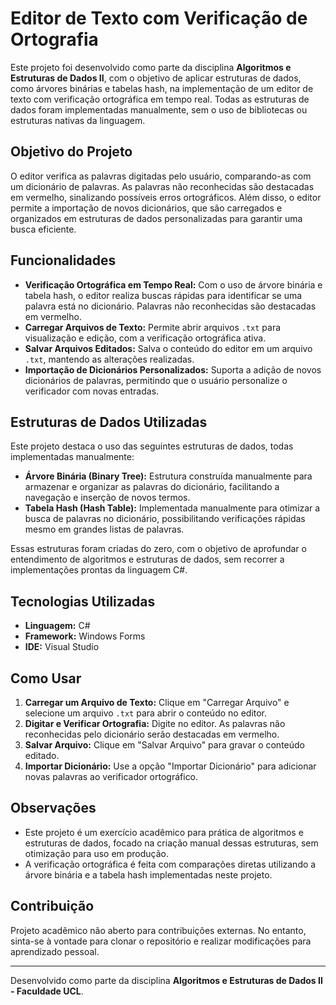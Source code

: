 # Editor de Texto com Verificação de Ortografia

Este projeto foi desenvolvido como parte da disciplina **Algoritmos e Estruturas de Dados II**, com o objetivo de aplicar estruturas de dados, como árvores binárias e tabelas hash, na implementação de um editor de texto com verificação ortográfica em tempo real. Todas as estruturas de dados foram implementadas manualmente, sem o uso de bibliotecas ou estruturas nativas da linguagem.

## Objetivo do Projeto

O editor verifica as palavras digitadas pelo usuário, comparando-as com um dicionário de palavras. As palavras não reconhecidas são destacadas em vermelho, sinalizando possíveis erros ortográficos. Além disso, o editor permite a importação de novos dicionários, que são carregados e organizados em estruturas de dados personalizadas para garantir uma busca eficiente.

## Funcionalidades

- **Verificação Ortográfica em Tempo Real:** Com o uso de árvore binária e tabela hash, o editor realiza buscas rápidas para identificar se uma palavra está no dicionário. Palavras não reconhecidas são destacadas em vermelho.
- **Carregar Arquivos de Texto:** Permite abrir arquivos `.txt` para visualização e edição, com a verificação ortográfica ativa.
- **Salvar Arquivos Editados:** Salva o conteúdo do editor em um arquivo `.txt`, mantendo as alterações realizadas.
- **Importação de Dicionários Personalizados:** Suporta a adição de novos dicionários de palavras, permitindo que o usuário personalize o verificador com novas entradas.

## Estruturas de Dados Utilizadas

Este projeto destaca o uso das seguintes estruturas de dados, todas implementadas manualmente:

- **Árvore Binária (Binary Tree):** Estrutura construída manualmente para armazenar e organizar as palavras do dicionário, facilitando a navegação e inserção de novos termos.
- **Tabela Hash (Hash Table):** Implementada manualmente para otimizar a busca de palavras no dicionário, possibilitando verificações rápidas mesmo em grandes listas de palavras.

Essas estruturas foram criadas do zero, com o objetivo de aprofundar o entendimento de algoritmos e estruturas de dados, sem recorrer a implementações prontas da linguagem C#.

## Tecnologias Utilizadas

- **Linguagem:** C#
- **Framework:** Windows Forms
- **IDE:** Visual Studio

## Como Usar

1. **Carregar um Arquivo de Texto:** Clique em "Carregar Arquivo" e selecione um arquivo `.txt` para abrir o conteúdo no editor.
2. **Digitar e Verificar Ortografia:** Digite no editor. As palavras não reconhecidas pelo dicionário serão destacadas em vermelho.
3. **Salvar Arquivo:** Clique em "Salvar Arquivo" para gravar o conteúdo editado.
4. **Importar Dicionário:** Use a opção "Importar Dicionário" para adicionar novas palavras ao verificador ortográfico.

## Observações

- Este projeto é um exercício acadêmico para prática de algoritmos e estruturas de dados, focado na criação manual dessas estruturas, sem otimização para uso em produção.
- A verificação ortográfica é feita com comparações diretas utilizando a árvore binária e a tabela hash implementadas neste projeto.

## Contribuição

Projeto acadêmico não aberto para contribuições externas. No entanto, sinta-se à vontade para clonar o repositório e realizar modificações para aprendizado pessoal.

---

Desenvolvido como parte da disciplina **Algoritmos e Estruturas de Dados II - Faculdade UCL**.
